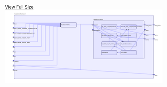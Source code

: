 [View Full Size](https://raw.githubusercontent.com/mingfang/terraform-k8s-modules/master/modules/prefect/server/diagram.svg?sanitize=true)<img src="diagram.svg"/>
